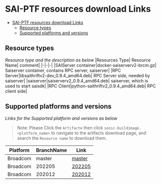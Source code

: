 

# SAI-PTF resources download Links
- [SAI-PTF resources download Links](#sai-ptf-resources-download-links)
  - [Resource types](#resource-types)
  - [Supported platforms and versions](#supported-platforms-and-versions)


## Resource types
*Resource type and the description as below*
|Resources Type| Resource Name| comment|
|-|-|-|
|SAIServer container|docker-saiserverv2-brcm.gz| Saiserver container, contains RPC server, saiserver|
|RPC Server|libsaithriftv2-dev_0.9.4_amd64.deb| RPC Server side, needed by saiserver|
|saiserver|saiserverv2_0.9.4_amd64.deb| saiserver, which is used to start saisdk|
|RPC Client|python-saithriftv2_0.9.4_amd64.deb| RPC client side|

## Supported platforms and versions
*Links for the Supported platform and versions as below*
> Note: Please Click the ``Artifacte`` then click ``sonic-buildimage.<platform_name>`` to navigate to the artifacts download page, and search the ``Resource name`` to download them.

|Platform|BranchName|Link|
|-|-|-|
|Broadcom|master|[master](https://sonic-build.azurewebsites.net/ui/sonic/pipelines/138/builds?branchName=master)|
|Broadcom|202205|[202205](https://sonic-build.azurewebsites.net/ui/sonic/pipelines/138/builds?branchName=202205)|
|Broadcom|202012|[202012](https://sonic-build.azurewebsites.net/ui/sonic/pipelines/138/builds?branchName=202012)|
